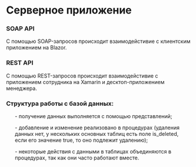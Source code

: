 # Серверное приложение
<h3>SOAP API</h3>
С помощью SOAP-запросов происходит взаимодейстивие с клиентским приложением на Blazor.


<h3>REST API</h3>
С помощью REST-запросов происходит взаимодейстивие с приложением сотрудника на Xamarin и десктоп-приложением менеджера.


<h3>Структура работы с базой данных: </h3>
<ul> - получение данных выполняется с помощью представлений;</ul>
<ul> - добавление и изменение реализовано в процедурах (удаления данных нет, у нескольких основных таблиц есть поле is_deleted, если его значение true, то оно подлежит удалению);</ul>
<ul> - некоторые действия с данными в таблицах объединяются в процедурах, так как они часто работают вместе.</ul>
